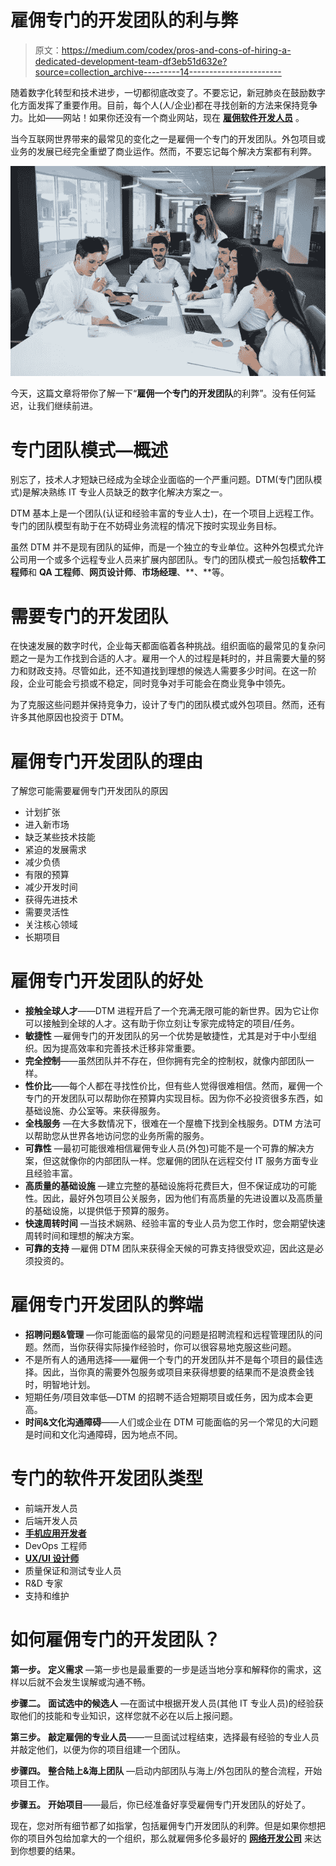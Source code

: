 # 雇佣专门的开发团队的利与弊

> 原文：<https://medium.com/codex/pros-and-cons-of-hiring-a-dedicated-development-team-df3eb51d632e?source=collection_archive---------14----------------------->

随着数字化转型和技术进步，一切都彻底改变了。不要忘记，新冠肺炎在鼓励数字化方面发挥了重要作用。目前，每个人(人/企业)都在寻找创新的方法来保持竞争力。比如——网站！如果你还没有一个商业网站，现在 [**雇佣软件开发人员**](https://bootesnull.com/hire-developers/) 。

当今互联网世界带来的最常见的变化之一是雇佣一个专门的开发团队。外包项目或业务的发展已经完全重塑了商业运作。然而，不要忘记每个解决方案都有利弊。

![](img/dce35cd4408d1c95614bc8aa8f8826ab.png)

今天，这篇文章将带你了解一下“**雇佣一个专门的开发团队**的利弊”。没有任何延迟，让我们继续前进。

# **专门团队模式—概述**

别忘了，技术人才短缺已经成为全球企业面临的一个严重问题。DTM(专门团队模式)是解决熟练 IT 专业人员缺乏的数字化解决方案之一。

DTM 基本上是一个团队(认证和经验丰富的专业人士)，在一个项目上远程工作。专门的团队模型有助于在不妨碍业务流程的情况下按时实现业务目标。

虽然 DTM 并不是现有团队的延伸，而是一个独立的专业单位。这种外包模式允许公司用一个或多个远程专业人员来扩展内部团队。专门的团队模式一般包括**软件工程师**和 **QA 工程师**、**网页设计师**、**市场经理**、**、**等。

# **需要专门的开发团队**

在快速发展的数字时代，企业每天都面临着各种挑战。组织面临的最常见的复杂问题之一是为工作找到合适的人才。雇用一个人的过程是耗时的，并且需要大量的努力和财政支持。尽管如此，还不知道找到理想的候选人需要多少时间。在这一阶段，企业可能会亏损或不稳定，同时竞争对手可能会在商业竞争中领先。

为了克服这些问题并保持竞争力，设计了专门的团队模式或外包项目。然而，还有许多其他原因也投资于 DTM。

# **雇佣专门开发团队的理由**

了解您可能需要雇佣专门开发团队的原因

*   计划扩张
*   进入新市场
*   缺乏某些技术技能
*   紧迫的发展需求
*   减少负债
*   有限的预算
*   减少开发时间
*   获得先进技术
*   需要灵活性
*   关注核心领域
*   长期项目

# **雇佣专门开发团队的好处**

*   **接触全球人才**——DTM 进程开启了一个充满无限可能的新世界。因为它让你可以接触到全球的人才。这有助于你立刻让专家完成特定的项目/任务。
*   **敏捷性** —雇佣专门的开发团队的另一个优势是敏捷性，尤其是对于中小型组织。因为提高效率和完善技术迁移非常重要。
*   **完全控制**——虽然团队并不存在，但你拥有完全的控制权，就像内部团队一样。
*   **性价比**——每个人都在寻找性价比，但有些人觉得很难相信。然而，雇佣一个专门的开发团队可以帮助你在预算内实现目标。因为你不必投资很多东西，如基础设施、办公室等。来获得服务。
*   **全栈服务** —在大多数情况下，很难在一个屋檐下找到全栈服务。DTM 方法可以帮助您从世界各地访问您的业务所需的服务。
*   **可靠性** —最初可能很难相信雇佣专业人员(外包)可能不是一个可靠的解决方案，但这就像你的内部团队一样。您雇佣的团队在远程交付 IT 服务方面专业且经验丰富。
*   **高质量的基础设施** —建立完整的基础设施将花费巨大，但不保证成功的可能性。因此，最好外包项目公关服务，因为他们有高质量的先进设置以及高质量的基础设施，以提供低于预算的服务。
*   **快速周转时间** —当技术娴熟、经验丰富的专业人员为您工作时，您会期望快速周转时间和理想的解决方案。
*   **可靠的支持** —雇佣 DTM 团队来获得全天候的可靠支持很受欢迎，因此这是必须投资的。

# 雇佣专门开发团队的弊端

*   **招聘问题&管理** —你可能面临的最常见的问题是招聘流程和远程管理团队的问题。然而，当你获得实际操作经验时，你可以很容易地克服这些问题。
*   不是所有人的通用选择——雇佣一个专门的开发团队并不是每个项目的最佳选择。因此，当你真的需要外包服务或项目来获得想要的结果而不是浪费金钱时，明智地计划。
*   短期任务/项目效率低—DTM 的招聘不适合短期项目或任务，因为成本会更高。
*   **时间&文化沟通障碍**——人们或企业在 DTM 可能面临的另一个常见的大问题是时间和文化沟通障碍，因为地点不同。

# **专门的软件开发团队类型**

*   前端开发人员
*   后端开发人员
*   [**手机应用开发者**](https://bootesnull.com/mobile-app-development-company/)
*   DevOps 工程师
*   [**UX/UI 设计师**](https://bootesnull.com/ui-ux-design-company/)
*   质量保证和测试专业人员
*   R&D 专家
*   支持和维护

# **如何雇佣专门的开发团队？**

**第一步。** **定义需求** —第一步也是最重要的一步是适当地分享和解释你的需求，这样以后就不会发生误解或沟通不畅。

**步骤二。** **面试选中的候选人** —在面试中根据开发人员(其他 IT 专业人员)的经验获取他们的技能和专业知识，这样您就不必在以后上报问题。

**第三步。** **敲定雇佣的专业人员**——一旦面试过程结束，选择最有经验的专业人员并敲定他们，以便为你的项目组建一个团队。

**步骤四。** **整合陆上&海上团队** —启动内部团队与海上/外包团队的整合流程，开始项目工作。

**步骤五。** **开始项目**——最后，你已经准备好享受雇佣专门开发团队的好处了。

现在，您对所有细节都了如指掌，包括雇佣专门开发团队的利弊。但是如果你想把你的项目外包给加拿大的一个组织，那么就雇佣多伦多最好的 [**网络开发公司**](https://bootesnull.com/ca/web-development-company-in-toronto/) 来达到你想要的结果。